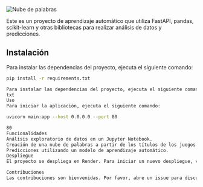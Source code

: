 ![Nube de palabras](imagenes/imagen.png)


Este es un proyecto de aprendizaje automático que utiliza FastAPI, pandas, scikit-learn y otras bibliotecas para realizar análisis de datos y predicciones.

## Instalación

Para instalar las dependencias del proyecto, ejecuta el siguiente comando:

```bash
pip install -r requirements.txt

Para instalar las dependencias del proyecto, ejecuta el siguiente comando:
txt
Uso
Para iniciar la aplicación, ejecuta el siguiente comando:

uvicorn main:app --host 0.0.0.0 --port 80

80
Funcionalidades
Análisis exploratorio de datos en un Jupyter Notebook.
Creación de una nube de palabras a partir de los títulos de los juegos.
Predicciones utilizando un modelo de aprendizaje automático.
Despliegue
El proyecto se despliega en Render. Para iniciar un nuevo despliegue, ve al panel de control de Render y haz clic en "Redeploy".

Contribuciones
Las contribuciones son bienvenidas. Por favor, abre un issue para discutir lo que te gustaría cambiar.
